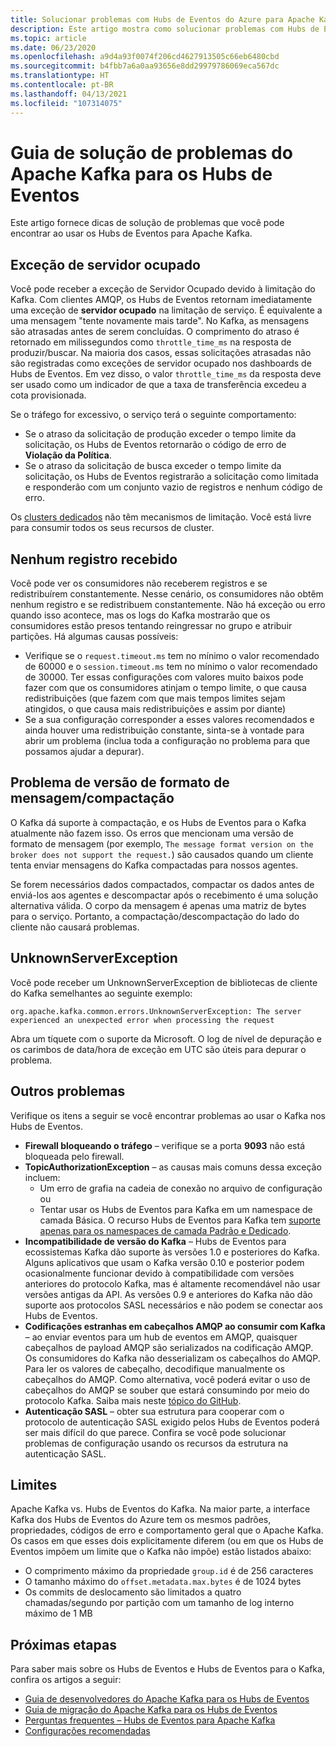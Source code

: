 ```yaml
---
title: Solucionar problemas com Hubs de Eventos do Azure para Apache Kafka
description: Este artigo mostra como solucionar problemas com Hubs de Eventos do Azure para Apache Kafka
ms.topic: article
ms.date: 06/23/2020
ms.openlocfilehash: a9d4a93f0074f206cd4627913505c66eb6480cbd
ms.sourcegitcommit: b4fbb7a6a0aa93656e8dd29979786069eca567dc
ms.translationtype: HT
ms.contentlocale: pt-BR
ms.lasthandoff: 04/13/2021
ms.locfileid: "107314075"
---
```

# <a name="apache-kafka-troubleshooting-guide-for-event-hubs"></a>Guia de solução de problemas do Apache Kafka para os Hubs de Eventos
Este artigo fornece dicas de solução de problemas que você pode encontrar ao usar os Hubs de Eventos para Apache Kafka. 

## <a name="server-busy-exception"></a>Exceção de servidor ocupado
Você pode receber a exceção de Servidor Ocupado devido à limitação do Kafka. Com clientes AMQP, os Hubs de Eventos retornam imediatamente uma exceção de **servidor ocupado** na limitação de serviço. É equivalente a uma mensagem "tente novamente mais tarde". No Kafka, as mensagens são atrasadas antes de serem concluídas. O comprimento do atraso é retornado em milissegundos como `throttle_time_ms` na resposta de produzir/buscar. Na maioria dos casos, essas solicitações atrasadas não são registradas como exceções de servidor ocupado nos dashboards de Hubs de Eventos. Em vez disso, o valor `throttle_time_ms` da resposta deve ser usado como um indicador de que a taxa de transferência excedeu a cota provisionada.

Se o tráfego for excessivo, o serviço terá o seguinte comportamento:

- Se o atraso da solicitação de produção exceder o tempo limite da solicitação, os Hubs de Eventos retornarão o código de erro de **Violação da Política**.
- Se o atraso da solicitação de busca exceder o tempo limite da solicitação, os Hubs de Eventos registrarão a solicitação como limitada e responderão com um conjunto vazio de registros e nenhum código de erro.

Os [clusters dedicados](event-hubs-dedicated-overview.md) não têm mecanismos de limitação. Você está livre para consumir todos os seus recursos de cluster.

## <a name="no-records-received"></a>Nenhum registro recebido
Você pode ver os consumidores não receberem registros e se redistribuírem constantemente. Nesse cenário, os consumidores não obtêm nenhum registro e se redistribuem constantemente. Não há exceção ou erro quando isso acontece, mas os logs do Kafka mostrarão que os consumidores estão presos tentando reingressar no grupo e atribuir partições. Há algumas causas possíveis:

- Verifique se o `request.timeout.ms` tem no mínimo o valor recomendado de 60000 e o `session.timeout.ms` tem no mínimo o valor recomendado de 30000. Ter essas configurações com valores muito baixos pode fazer com que os consumidores atinjam o tempo limite, o que causa redistribuições (que fazem com que mais tempos limites sejam atingidos, o que causa mais redistribuições e assim por diante) 
- Se a sua configuração corresponder a esses valores recomendados e ainda houver uma redistribuição constante, sinta-se à vontade para abrir um problema (inclua toda a configuração no problema para que possamos ajudar a depurar).

## <a name="compressionmessage-format-version-issue"></a>Problema de versão de formato de mensagem/compactação
O Kafka dá suporte à compactação, e os Hubs de Eventos para o Kafka atualmente não fazem isso. Os erros que mencionam uma versão de formato de mensagem (por exemplo, `The message format version on the broker does not support the request.`) são causados quando um cliente tenta enviar mensagens do Kafka compactadas para nossos agentes.

Se forem necessários dados compactados, compactar os dados antes de enviá-los aos agentes e descompactar após o recebimento é uma solução alternativa válida. O corpo da mensagem é apenas uma matriz de bytes para o serviço. Portanto, a compactação/descompactação do lado do cliente não causará problemas.

## <a name="unknownserverexception"></a>UnknownServerException
Você pode receber um UnknownServerException de bibliotecas de cliente do Kafka semelhantes ao seguinte exemplo: 

```
org.apache.kafka.common.errors.UnknownServerException: The server experienced an unexpected error when processing the request
```

Abra um tíquete com o suporte da Microsoft.  O log de nível de depuração e os carimbos de data/hora de exceção em UTC são úteis para depurar o problema. 

## <a name="other-issues"></a>Outros problemas
Verifique os itens a seguir se você encontrar problemas ao usar o Kafka nos Hubs de Eventos.

- **Firewall bloqueando o tráfego** – verifique se a porta **9093** não está bloqueada pelo firewall.
- **TopicAuthorizationException** – as causas mais comuns dessa exceção incluem:
    - Um erro de grafia na cadeia de conexão no arquivo de configuração ou
    - Tentar usar os Hubs de Eventos para Kafka em um namespace de camada Básica. O recurso Hubs de Eventos para Kafka tem [suporte apenas para os namespaces de camada Padrão e Dedicado](https://azure.microsoft.com/pricing/details/event-hubs/).
- **Incompatibilidade de versão do Kafka** – Hubs de Eventos para ecossistemas Kafka dão suporte às versões 1.0 e posteriores do Kafka. Alguns aplicativos que usam o Kafka versão 0.10 e posterior podem ocasionalmente funcionar devido à compatibilidade com versões anteriores do protocolo Kafka, mas é altamente recomendável não usar versões antigas da API. As versões 0.9 e anteriores do Kafka não dão suporte aos protocolos SASL necessários e não podem se conectar aos Hubs de Eventos.
- **Codificações estranhas em cabeçalhos AMQP ao consumir com Kafka** – ao enviar eventos para um hub de eventos em AMQP, quaisquer cabeçalhos de payload AMQP são serializados na codificação AMQP. Os consumidores do Kafka não desserializam os cabeçalhos do AMQP. Para ler os valores de cabeçalho, decodifique manualmente os cabeçalhos do AMQP. Como alternativa, você poderá evitar o uso de cabeçalhos do AMQP se souber que estará consumindo por meio do protocolo Kafka. Saiba mais neste [tópico do GitHub](https://github.com/Azure/azure-event-hubs-for-kafka/issues/56).
- **Autenticação SASL** – obter sua estrutura para cooperar com o protocolo de autenticação SASL exigido pelos Hubs de Eventos poderá ser mais difícil do que parece. Confira se você pode solucionar problemas de configuração usando os recursos da estrutura na autenticação SASL. 

## <a name="limits"></a>Limites
Apache Kafka vs. Hubs de Eventos do Kafka. Na maior parte, a interface Kafka dos Hubs de Eventos do Azure tem os mesmos padrões, propriedades, códigos de erro e comportamento geral que o Apache Kafka. Os casos em que esses dois explicitamente diferem (ou em que os Hubs de Eventos impõem um limite que o Kafka não impõe) estão listados abaixo:

- O comprimento máximo da propriedade `group.id` é de 256 caracteres
- O tamanho máximo do `offset.metadata.max.bytes` é de 1024 bytes
- Os commits de deslocamento são limitados a quatro chamadas/segundo por partição com um tamanho de log interno máximo de 1 MB


## <a name="next-steps"></a>Próximas etapas
Para saber mais sobre os Hubs de Eventos e Hubs de Eventos para o Kafka, confira os artigos a seguir:  

- [Guia de desenvolvedores do Apache Kafka para os Hubs de Eventos](apache-kafka-developer-guide.md)
- [Guia de migração do Apache Kafka para os Hubs de Eventos](apache-kafka-migration-guide.md)
- [Perguntas frequentes – Hubs de Eventos para Apache Kafka](apache-kafka-frequently-asked-questions.yml)
- [Configurações recomendadas](apache-kafka-configurations.md)
